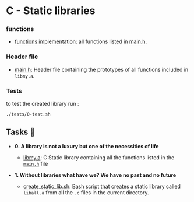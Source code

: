 # C - Static libraries

### functions 

* [functions implementation](./functions): all functions listed in [main.h](./main.h).

### Header file

* [main.h](./main.h): Header file containing the prototypes of all functions
  included in `libmy.a`.

### Tests
to test the created library run : 

```
./tests/0-test.sh
```

## Tasks :page_with_curl:

* **0. A library is not a luxury but one of the necessities of life**
  * [libmy.a](./libmy.a): C Static library containing all the functions
  listed in the [`main.h`](./main.h) file

* **1. Without libraries what have we? We have no past and no future**
  * [create_static_lib.sh](./create_static_lib.sh): Bash script that creates a static
  library called `liball.a` from all the `.c` files in the current directory.